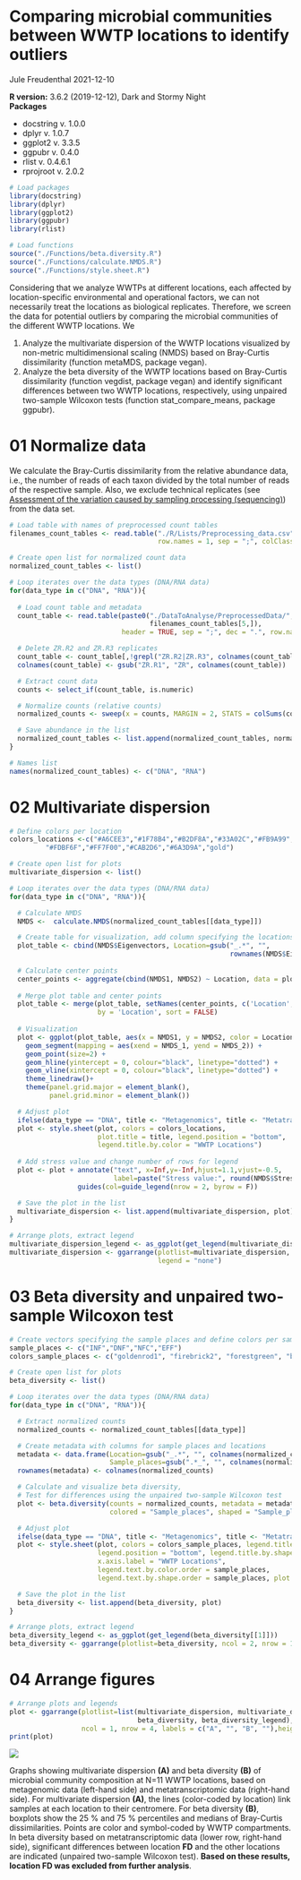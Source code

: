 Comparing microbial communities between WWTP locations to identify
outliers
================
Jule Freudenthal
2021-12-10

**R version:** 3.6.2 (2019-12-12), Dark and Stormy Night  
**Packages**

-   docstring v. 1.0.0
-   dplyr v. 1.0.7  
-   ggplot2 v. 3.3.5  
-   ggpubr v. 0.4.0
-   rlist v. 0.4.6.1
-   rprojroot v. 2.0.2

``` r
# Load packages
library(docstring)
library(dplyr)
library(ggplot2)
library(ggpubr)
library(rlist)

# Load functions
source("./Functions/beta.diversity.R")
source("./Functions/calculate.NMDS.R")
source("./Functions/style.sheet.R")
```

Considering that we analyze WWTPs at different locations, each affected
by location-specific environmental and operational factors, we can not
necessarily treat the locations as biological replicates. Therefore, we
screen the data for potential outliers by comparing the microbial
communities of the different WWTP locations. We

1.  Analyze the multivariate dispersion of the WWTP locations visualized
    by non-metric multidimensional scaling (NMDS) based on Bray-Curtis
    dissimilarity (function metaMDS, package vegan).  
2.  Analyze the beta diversity of the WWTP locations based on
    Bray-Curtis dissimilarity (function vegdist, package vegan) and
    identify significant differences between two WWTP locations,
    respectively, using unpaired two-sample Wilcoxon tests (function
    stat\_compare\_means, package ggpubr).

# 01 Normalize data

We calculate the Bray-Curtis dissimilarity from the relative abundance
data, i.e., the number of reads of each taxon divided by the total
number of reads of the respective sample. Also, we exclude technical
replicates (see [Assessment of the variation caused by sampling
processing (sequencing)](03_VariationsCausedBySampleProcessing.md)) from
the data set.

``` r
# Load table with names of preprocessed count tables
filenames_count_tables <- read.table("./R/Lists/Preprocessing_data.csv", header = TRUE, 
                                     row.names = 1, sep = ";", colClasses = "character")

# Create open list for normalized count data
normalized_count_tables <- list()

# Loop iterates over the data types (DNA/RNA data)
for(data_type in c("DNA", "RNA")){
  
  # Load count table and metadata
  count_table <- read.table(paste0("./DataToAnalyse/PreprocessedData/", data_type, "_" , 
                                   filenames_count_tables[5,]), 
                            header = TRUE, sep = ";", dec = ".", row.names = 1)

  # Delete ZR.R2 and ZR.R3 replicates 
  count_table <- count_table[,!grepl("ZR.R2|ZR.R3", colnames(count_table))]
  colnames(count_table) <- gsub("ZR.R1", "ZR", colnames(count_table))

  # Extract count data 
  counts <- select_if(count_table, is.numeric)

  # Normalize counts (relative counts)
  normalized_counts <- sweep(x = counts, MARGIN = 2, STATS = colSums(counts), FUN = '/')

  # Save abundance in the list
  normalized_count_tables <- list.append(normalized_count_tables, normalized_counts)
}

# Names list
names(normalized_count_tables) <- c("DNA", "RNA")
```

# 02 Multivariate dispersion

``` r
# Define colors per location
colors_locations <-c("#A6CEE3","#1F78B4","#B2DF8A","#33A02C","#FB9A99","#E31A1C",
         "#FDBF6F","#FF7F00","#CAB2D6","#6A3D9A","gold")

# Create open list for plots
multivariate_dispersion <- list()

# Loop iterates over the data types (DNA/RNA data)
for(data_type in c("DNA", "RNA")){

  # Calculate NMDS
  NMDS <-  calculate.NMDS(normalized_count_tables[[data_type]])

  # Create table for visualization, add column specifying the locations
  plot_table <- cbind(NMDS$Eigenvectors, Location=gsub("_.*", "", 
                                                       rownames(NMDS$Eigenvectors)))
  
  # Calculate center points
  center_points <- aggregate(cbind(NMDS1, NMDS2) ~ Location, data = plot_table, FUN = mean)
  
  # Merge plot table and center points
  plot_table <- merge(plot_table, setNames(center_points, c('Location','NMDS_1','NMDS_2')), 
                      by = 'Location', sort = FALSE)
  
  # Visualization
  plot <- ggplot(plot_table, aes(x = NMDS1, y = NMDS2, color = Location)) +  
    geom_segment(mapping = aes(xend = NMDS_1, yend = NMDS_2)) +
    geom_point(size=2) + 
    geom_hline(yintercept = 0, colour="black", linetype="dotted") +
    geom_vline(xintercept = 0, colour="black", linetype="dotted") +
    theme_linedraw()+
    theme(panel.grid.major = element_blank(), 
          panel.grid.minor = element_blank())

  # Adjust plot
  ifelse(data_type == "DNA", title <- "Metagenomics", title <- "Metatranscriptomics")
  plot <- style.sheet(plot, colors = colors_locations, 
                      plot.title = title, legend.position = "bottom",
                      legend.title.by.color = "WWTP Locations")
  
  # Add stress value and change number of rows for legend
  plot <- plot + annotate("text", x=Inf,y=-Inf,hjust=1.1,vjust=-0.5,
                          label=paste("Stress value:", round(NMDS$StressValue,3))) + 
                 guides(col=guide_legend(nrow = 2, byrow = F))

  # Save the plot in the list
  multivariate_dispersion <- list.append(multivariate_dispersion, plot)
}

# Arrange plots, extract legend
multivariate_dispersion_legend <- as_ggplot(get_legend(multivariate_dispersion[[1]]))
multivariate_dispersion <- ggarrange(plotlist=multivariate_dispersion, ncol = 2, nrow = 1, 
                                     legend = "none")
```

# 03 Beta diversity and unpaired two-sample Wilcoxon test

``` r
# Create vectors specifying the sample places and define colors per sample place
sample_places <- c("INF","DNF","NFC","EFF")
colors_sample_places <- c("goldenrod1", "firebrick2", "forestgreen", "blue")

# Create open list for plots
beta_diversity <- list()

# Loop iterates over the data types (DNA/RNA data)
for(data_type in c("DNA", "RNA")){

  # Extract normalized counts
  normalized_counts <- normalized_count_tables[[data_type]]

  # Create metadata with columns for sample places and locations
  metadata <- data.frame(Location=gsub("_.*", "", colnames(normalized_counts)), 
                         Sample_places=gsub(".*_", "", colnames(normalized_counts)))
  rownames(metadata) <- colnames(normalized_counts)

  # Calculate and visualize beta diversity, 
  # Test for differences using the unpaired two-sample Wilcoxon test
  plot <- beta.diversity(counts = normalized_counts, metadata = metadata, groups = "Location", 
                         colored = "Sample_places", shaped = "Sample_places", normalize = F)

  # Adjust plot
  ifelse(data_type == "DNA", title <- "Metagenomics", title <- "Metatranscriptomics")
  plot <- style.sheet(plot, colors = colors_sample_places, legend.title.by.color = "", 
                      legend.position = "bottom", legend.title.by.shape = "WWTP compartments", 
                      x.axis.label = "WWTP Locations", 
                      legend.text.by.color.order = sample_places, 
                      legend.text.by.shape.order = sample_places, plot.title = "")

  # Save the plot in the list
  beta_diversity <- list.append(beta_diversity, plot)
}

# Arrange plots, extract legend
beta_diversity_legend <- as_ggplot(get_legend(beta_diversity[[1]]))
beta_diversity <- ggarrange(plotlist=beta_diversity, ncol = 2, nrow = 1, legend = "none")
```

# 04 Arrange figures

``` r
# Arrange plots and legends
plot <- ggarrange(plotlist=list(multivariate_dispersion, multivariate_dispersion_legend, 
                                beta_diversity, beta_diversity_legend),
                  ncol = 1, nrow = 4, labels = c("A", "", "B", ""),heights = c(1, 0.2, 1, 0.1))
print(plot)
```

<img src="02_MultivariateDispersionAndBetaDiversity_files/figure-gfm/unnamed-chunk-9-1.png" style="display: block; margin: auto;" />

Graphs showing multivariate dispersion **(A)** and beta diversity
**(B)** of microbial community composition at N=11 WWTP locations, based
on metagenomic data (left-hand side) and metatranscriptomic data
(right-hand side). For multivariate dispersion **(A)**, the lines
(color-coded by location) link samples at each location to their
centromere. For beta diversity **(B)**, boxplots show the 25 % and 75 %
percentiles and medians of Bray-Curtis dissimilarities. Points are color
and symbol-coded by WWTP compartments. In beta diversity based on
metatranscriptomic data (lower row, right-hand side), significant
differences between location **FD** and the other locations are
indicated (unpaired two-sample Wilcoxon test). **Based on these results,
location FD was excluded from further analysis**.
